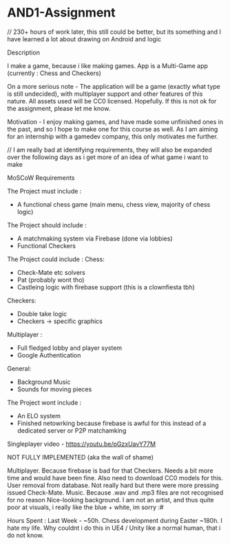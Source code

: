 # AND1-Assignment

// 230+ hours of work later, this still could be better, but its something and I have learned a lot about drawing on Android and logic

Description

I make a game, because i like making games. 
App is a Multi-Game app (currently : Chess and Checkers)


On a more serious note - The application will be a game (exactly what type is still undecided), with multiplayer support and other features of this nature.
All assets used will be CC0 licensed. Hopefully.
If this is not ok for the assignment, please let me know.

Motivation - I enjoy making games, and have made some unfinished ones in the past, and so I hope to make one for this course as well. As I am aiming for an internship with a gamedev company, this only motivates me further.


// I am really bad at identifying requirements, they will also be expanded over the following days as i get more of an idea of what game i want to make

MoSCoW Requirements

The Project must include :
 - A functional chess game (main menu, chess view, majority of chess logic)

The Project should include :
- A matchmaking system via Firebase (done via lobbies)
- Functional Checkers

The Project could include :
Chess:
 - Check-Mate etc solvers
 - Pat (probably wont tho)
 - Castleing logic with firebase support (this is a clownfiesta tbh)
 
Checkers:
 - Double take logic 
 - Checkers -> specific graphics

Multiplayer :
- Full fledged lobby and player system
- Google Authentication

General:
- Background Music
- Sounds for moving pieces

The Project wont include :
  - An ELO system 
  - Finished netowrking because firebase is awful for this instead of a dedicated server or P2P matchamking


Singleplayer video - https://youtu.be/pGzxUavY77M

NOT FULLY IMPLEMENTED (aka the wall of shame)

Multiplayer. Because firebase is bad for that
Checkers. Needs a  bit more time and would have been fine. Also need to download CC0 models for this.
User removal from database. Not really hard but there were more pressing issued
Check-Mate. 
Music. Because .wav and .mp3 files are not recognised for no reason
Nice-looking background. I am not an artist, and thus quite poor at visuals, i really like the blue + white, im sorry :#

Hours Spent : Last Week - ~50h. Chess development during Easter ~180h. I hate my life. Why couldnt i do this in UE4 / Unity like a normal human, that i do not know.
